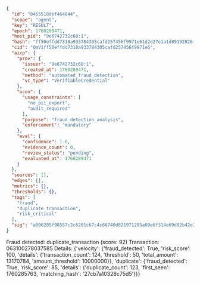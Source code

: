```json
{
  "id": "0465518def464044",
  "scope": "agent",
  "key": "RESULT",
  "epoch": 1760289471,
  "host_pid": "9e6742732c60:1",
  "hash": "ff50effdd7318a933784305cafd257456f9971e61d2d27e1a1d89192826f6b09",
  "cid": "QmV1ff50effdd7318a933784305cafd257456f9971e6",
  "aicp": {
    "prov": {
      "issuer": "9e6742732c60:1",
      "created_at": 1760289471,
      "method": "automated_fraud_detection",
      "vc_type": "VerifiableCredential"
    },
    "ucon": {
      "usage_constraints": [
        "no_pii_export",
        "audit_required"
      ],
      "purpose": "fraud_detection_analysis",
      "enforcement": "mandatory"
    },
    "eval": {
      "confidence": 1.0,
      "evidence_count": 0,
      "review_status": "pending",
      "evaluated_at": 1760289471
    }
  },
  "sources": [],
  "edges": [],
  "metrics": {},
  "thresholds": {},
  "tags": [
    "fraud",
    "duplicate_transaction",
    "risk_critical"
  ],
  "sig": "a006205f98557c2c6201c67c4c66740d821971295a09e6f314e69d02b42e2c75"
}
```

Fraud detected: duplicate_transaction (score: 92)
Transaction: 063100278037585
Details: {'velocity': {'fraud_detected': True, 'risk_score': 100, 'details': {'transaction_count': 124, 'threshold': 50, 'total_amount': 13170784, 'amount_threshold': 10000000}}, 'duplicate': {'fraud_detected': True, 'risk_score': 85, 'details': {'duplicate_count': 123, 'first_seen': 1760285763, 'matching_hash': '27cb7a10328c75d5'}}}